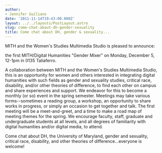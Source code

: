 ```yaml
---
author:
- Jennifer Guiliano
date: '2011-11-14T19:43:00.000Z'
layout: ../../layouts/PostLayout.astro
slug: come-chat-about-dh-gender-sexuality
title: Come chat about DH, gender & sexuality...
---
```


MITH and the Women's Studies Multimedia Studio is pleased to announce:

the first MITH/Digital Humanities "Gender Mixer" on Monday, December 5, 12-1pm in 0135 Taliaferro.

A collaboration between MITH and the Women's Studies Multimedia Studio, this is an opportunity for women and others interested in integrating digital humanities with such fields as gender and sexuality studies, critical race, disability, and/or other theories of difference, to find each other on campus and share experiences and support. We endeavor for this to become a monthly (or so) event in the spring semester. Meetings may take various forms--sometimes a reading group, a workshop, an opportunity to share works in progress, or simply an occasion to get together and talk. The first meeting will be a meet-and-greet, and a time to make a road map of meeting themes for the spring. We encourage faculty, staff, graduate and undergraduate students at all levels, and all degrees of familiarity with digital humanities and/or digital media, to attend.

Come chat about DH, the University of Maryland, gender and sexuality, critical race, disability, and other theories of difference...everyone is welcome!